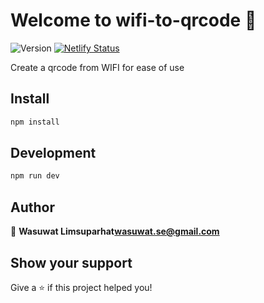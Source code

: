 # Welcome to wifi-to-qrcode 👋

![Version](https://img.shields.io/badge/version-0.0.0-blue.svg?cacheSeconds=2592000) [![Netlify Status](https://api.netlify.com/api/v1/badges/ec42dd76-1ef5-41ef-be0c-0fb6c6645883/deploy-status)](https://app.netlify.com/sites/nervous-nobel-87bcaa/deploys)

Create a qrcode from WIFI for ease of use

## Install

```sh
npm install
```

## Development

```sh
npm run dev
```

## Author

👤 **Wasuwat Limsuparhat<wasuwat.se@gmail.com>**


## Show your support

Give a ⭐️ if this project helped you!

